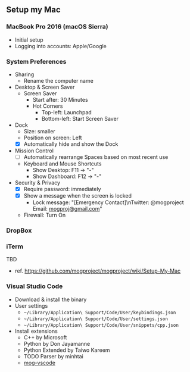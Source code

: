 ## Setup my Mac

### MacBook Pro 2016 (macOS Sierra)

- Initial setup
- Logging into accounts: Apple/Google

### System Preferences

- Sharing
  - Rename the computer name
- Desktop & Screen Saver
  - Screen Saver
    - Start after: 30 Minutes
    - Hot Corners
      - Top-left: Launchpad
      - Bottom-left: Start Screen Saver
- Dock
  - Size: smaller
  - Position on screen: Left
  - [x] Automatically hide and show the Dock
- Mission Control
  - [ ] Automatically rearrange Spaces based on most recent use
  - Keyboard and Mouse Shortcuts
    - Show Desktop: F11 -> "-"
    - Show Dashboard: F12 -> "-"
- Security & Privacy
  - [x] Require password: immediately
  - [x] Show a message when the screen is locked
    - Lock message: "[Emergency Contact]\nTwitter: @mogproject   Email: mogproj@gmail.com"
  - Firewall: Turn On



### DropBox


### iTerm




TBD

- ref. https://github.com/mogproject/mogproject/wiki/Setup-My-Mac



### Visual Studio Code

- Download & install the binary
- User settings
  - `~/Library/Application\ Support/Code/User/keybindings.json`
  - `~/Library/Application\ Support/Code/User/settings.json`
  - `~/Library/Application\ Support/Code/User/snippets/cpp.json`
- Install extensions
  - C++ by Microsoft
  - Python by Don Jayamanne
  - Python Extended by Taiwo Kareem
  - TODO Parser by minhtai
  - [mog-vscode](https://github.com/mogproject/mog-vscode)

